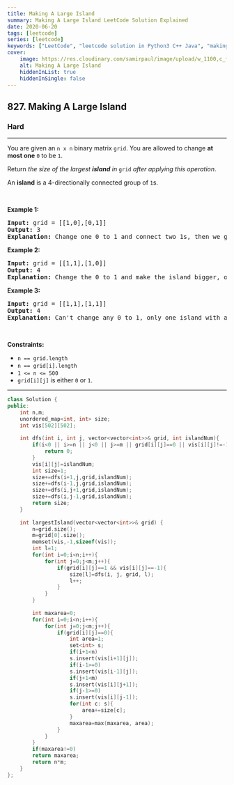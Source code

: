```yaml
---
title: Making A Large Island
summary: Making A Large Island LeetCode Solution Explained
date: 2020-06-20
tags: [leetcode]
series: [leetcode]
keywords: ["LeetCode", "leetcode solution in Python3 C++ Java", "making-a-large-island LeetCode Solution Explained"]
cover:
    image: https://res.cloudinary.com/samirpaul/image/upload/w_1100,c_fit,co_rgb:FFFFFF,l_text:Arial_75_bold:Making A Large Island - Solution Explained/problem-solving.webp
    alt: Making A Large Island
    hiddenInList: true
    hiddenInSingle: false
---
```



<h2>827. Making A Large Island</h2><h3>Hard</h3><hr><div><p>You are given an <code>n x n</code> binary matrix <code>grid</code>. You are allowed to change <strong>at most one</strong> <code>0</code> to be <code>1</code>.</p>

<p>Return <em>the size of the largest <strong>island</strong> in</em> <code>grid</code> <em>after applying this operation</em>.</p>

<p>An <strong>island</strong> is a 4-directionally connected group of <code>1</code>s.</p>

<p>&nbsp;</p>
<p><strong>Example 1:</strong></p>

<pre><strong>Input:</strong> grid = [[1,0],[0,1]]
<strong>Output:</strong> 3
<strong>Explanation:</strong> Change one 0 to 1 and connect two 1s, then we get an island with area = 3.
</pre>

<p><strong>Example 2:</strong></p>

<pre><strong>Input:</strong> grid = [[1,1],[1,0]]
<strong>Output:</strong> 4
<strong>Explanation: </strong>Change the 0 to 1 and make the island bigger, only one island with area = 4.</pre>

<p><strong>Example 3:</strong></p>

<pre><strong>Input:</strong> grid = [[1,1],[1,1]]
<strong>Output:</strong> 4
<strong>Explanation:</strong> Can't change any 0 to 1, only one island with area = 4.
</pre>

<p>&nbsp;</p>
<p><strong>Constraints:</strong></p>

<ul>
	<li><code>n == grid.length</code></li>
	<li><code>n == grid[i].length</code></li>
	<li><code>1 &lt;= n &lt;= 500</code></li>
	<li><code>grid[i][j]</code> is either <code>0</code> or <code>1</code>.</li>
</ul></div>

---




```cpp
class Solution {
public:
    int n,m;
    unordered_map<int, int> size;
    int vis[502][502];
    
    int dfs(int i, int j, vector<vector<int>>& grid, int islandNum){
        if(i<0 || i>=n || j<0 || j>=m || grid[i][j]==0 || vis[i][j]!=-1){
            return 0;
        }
        vis[i][j]=islandNum;
        int size=1;
        size+=dfs(i+1,j,grid,islandNum);
        size+=dfs(i-1,j,grid,islandNum);
        size+=dfs(i,j+1,grid,islandNum);
        size+=dfs(i,j-1,grid,islandNum);
        return size;
    }
    
    int largestIsland(vector<vector<int>>& grid) {
        n=grid.size();
        m=grid[0].size();
        memset(vis,-1,sizeof(vis));
        int l=1;
        for(int i=0;i<n;i++){
            for(int j=0;j<m;j++){
                if(grid[i][j]==1 && vis[i][j]==-1){
                    size[l]=dfs(i, j, grid, l);
                    l++;
                }
            }
        }
        
        int maxarea=0;
        for(int i=0;i<n;i++){
            for(int j=0;j<m;j++){
                if(grid[i][j]==0){
                    int area=1;
                    set<int> s;
                    if(i+1<n) 
                    s.insert(vis[i+1][j]);
                    if(i-1>=0)
                    s.insert(vis[i-1][j]);
                    if(j+1<m) 
                    s.insert(vis[i][j+1]);
                    if(j-1>=0) 
                    s.insert(vis[i][j-1]);
                    for(int c: s){
                        area+=size[c];
                    }
                    maxarea=max(maxarea, area);
                }
            }
        }
        if(maxarea!=0)
        return maxarea;
        return n*m;
    }
};
```
